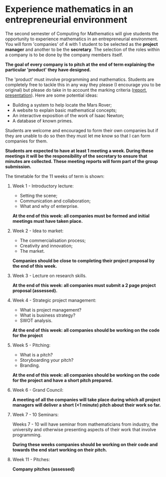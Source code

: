 # Experience mathematics in an entrepreneurial environment

The second semester of Computing for Mathematics will give students the opportunity to experience mathematics in an entrepreneurial environment. You will form 'companies' of 4 with 1 student to be selected as the **project manager** and another to be the **secretary**. The selection of the roles within a company is to be done by the company members itself.

**The goal of every company is to pitch at the end of term explaining the particular 'product' they have designed.**

The 'product' must involve programming and mathematics. Students are completely free to tackle this in any way they please (I encourage you to be original) but please do take in to account the marking criteria ([report](./project_report_criteria_ma1003.pdf), [presentation](./presentation_criteria_ma1003.pdf)). Here are some potential ideas:

- Building a system to help locate the Mars Rover;
- A website to explain basic mathematical concepts;
- An interactive exposition of the work of Isaac Newton;
- A database of known primes.

Students are welcome and encouraged to form their own companies but if they are unable to do so then they must let me know so that I can form companies for them.

**Students are expected to have at least 1 meeting a week. During these meetings it will be the responsibility of the secretary to ensure that minutes are collected. These meeting reports will form part of the group submission.**

The timetable for the 11 weeks of term is shown:

1. Week 1 - Introductory lecture:

    - Setting the scene;
    - Communication and collaboration;
    - What and why of enterprise.

    **At the end of this week: all companies must be formed and initial meetings must have taken place.**

2. Week 2 - Idea to market:

    - The commercialisation process;
    - Creativity and innovation;
    - The market.

    **Companies should be close to completing their project proposal by the end of this week.**

3. Week 3 - Lecture on research skills.

    **At the end of this week: all companies must submit a 2 page project proposal (assessed).**

4. Week 4 - Strategic project management:

    - What is project management?
    - What is business strategy?
    - SWOT analysis.

    **At the end of this week: all companies should be working on the code for the project**

5. Week 5 - Pitching:

    - What is a pitch?
    - Storyboarding your pitch?
    - Branding.

    **At the end of this week: all companies should be working on the code for the project and have a short pitch prepared.**

6. Week 6 - Grand Council:

    **A meeting of all the companies will take place during which all project managers will deliver a short (<1 minute) pitch about their work so far.**

7. Week 7 - 10 Seminars:

    Weeks 7 - 10 will have seminar from mathematicians from industry, the university and otherwise presenting aspects of their work that involve programming.

    **During these weeks companies should be working on their code and towards the end start working on their pitch.**

8. Week 11 - Pitches:

    **Company pitches (assessed)**
